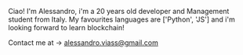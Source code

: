 Ciao! 
I'm Alessandro, i'm a 20 years old developer and Management student from Italy.
My favourites languages are ['Python', 'JS'] 
and i'm looking forward to learn blockchain!

Contact me at -> alessandro.viass@gmail.com

<!---
--->
